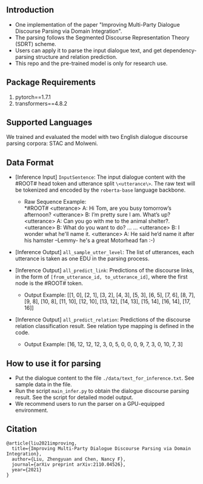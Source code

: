 ## Introduction
* One implementation of the paper "Improving Multi-Party Dialogue Discourse Parsing via Domain Integration". <br>
* The parsing follows the Segmented Discourse Representation Theory (SDRT) scheme. <br>
* Users can apply it to parse the input dialogue text, and get dependency-parsing structure and relation prediction. <br>
* This repo and the pre-trained model is only for research use. <br>

## Package Requirements
1. pytorch==1.7.1
2. transformers==4.8.2

## Supported Languages
We trained and evaluated the model with two English dialogue discourse parsing corpora: STAC and Molweni. <br>

## Data Format
* [Inference Input] `InputSentence`: The input dialogue content with the #ROOT# head token and utterance split `\<utterance\>`. The raw text will be tokenized and encoded by the `roberta-base` language backbone. <br>
    * Raw Sequence Example: <br>
    *#ROOT# \<utterance\> A: Hi Tom, are you busy tomorrow’s afternoon? \<utterance\> B: I’m pretty sure I am. What’s up? \<utterance\> A: Can you go with me to the animal shelter?. \<utterance\> B: What do you want to do? ... ... \<utterance\> B: I wonder what he'll name it. \<utterance\> A: He said he’d name it after his hamster –Lemmy- he's a great Motorhead fan :-)

* [Inference Output] `all_sample_utter_level`: The list of utterances, each utterance is taken as one EDU in the parsing process. <br>
    
* [Inference Output] `all_predict_link`: Predictions of the discourse links, in the form of `[from_utterance_id, to_utterance_id]`, where the first node is the #ROOT# token. <br>
    * Output Example: [[1, 0], [2, 1], [3, 2], [4, 3], [5, 3], [6, 5], [7, 6], [8, 7], [9, 8], [10, 8], [11, 10], [12, 10], [13, 12], [14, 13], [15, 14], [16, 14], [17, 16]] <br>
    
* [Inference Output] `all_predict_relation`: Predictions of the discourse relation classification result. See relation type mapping is defined in the code. <br>
   * Output Example: [16, 12, 12, 12, 3, 0, 5, 0, 0, 0, 9, 7, 3, 0, 10, 7, 3]

## How to use it for parsing
* Put the dialogue content to the file `./data/text_for_inference.txt`. See sample data in the file. <br>
* Run the script `main_infer.py` to obtain the dialogue discourse parsing result. See the script for detailed model output. <br>
* We recommend users to run the parser on a GPU-equipped environment. <br>

## Citation

```
@article{liu2021improving,
  title={Improving Multi-Party Dialogue Discourse Parsing via Domain Integration},
  author={Liu, Zhengyuan and Chen, Nancy F},
  journal={arXiv preprint arXiv:2110.04526},
  year={2021}
}
```
